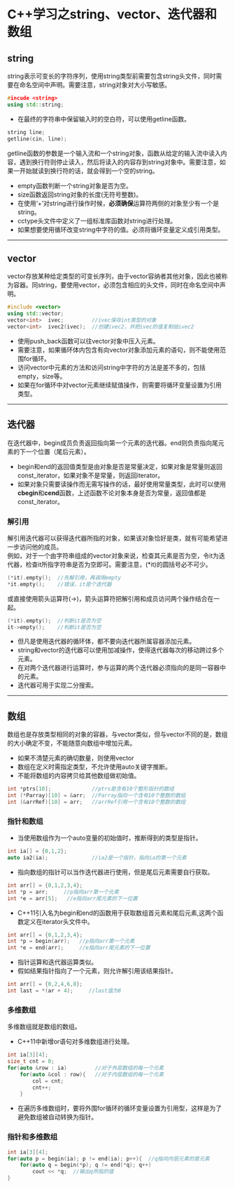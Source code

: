 # C++学习之string、vector、迭代器和数组



## string
string表示可变长的字符序列，使用string类型前需要包含string头文件，同时需要在命名空间中声明。需要注意，string对象对大小写敏感。
```cpp
#incude <string>
using std::string;
```
- 在最终的字符串中保留输入时的空白符，可以使用getline函数。
```cpp
string line;
getline(cin, line);
```
getline函数的参数是一个输入流和一个string对象，函数从给定的输入流中读入内容，遇到换行符则停止读入，然后将读入的内容存到string对象中。需要注意，如果一开始就读到换行符的话，就会得到一个空的string。  
- empty函数判断一个string对象是否为空。  
- size函数返回string对象的长度(无符号整数)。  
- 在使用‘+’对string进行操作时候，**必须确保**运算符两侧的对象至少有一个是string。
- cctype头文件中定义了一组标准库函数对string进行处理。
- 如果想要使用循环改变string中字符的值。必须将循环变量定义成引用类型。
---

## vector
vector存放某种给定类型的可变长序列，由于vector容纳者其他对象，因此也被称为容器。同string，要使用vector，必须包含相应的头文件，同时在命名空间中声明。
```cpp
#include <vector>
using std::vector;
vector<int>  ivec;         //ivec保存int类型的对象
vector<int>  ivec2(ivec);  //创建ivec2，并把ivec的值复制给ivec2
```
- 使用push_back函数可以往vector对象中压入元素。
- 需要注意，如果循环体内包含有向vector对象添加元素的语句，则不能使用范围for循环。
- 访问vector中元素的方法和访问string中字符的方法是差不多的，包括empty，size等。
- 如果在for循环中对vector元素继续赋值操作，则需要将循环变量设置为引用类型。
---

## 迭代器
在迭代器中，begin成员负责返回指向第一个元素的迭代器。end则负责指向尾元素的下一个位置（尾后元素）。  
- begin和end的返回值类型是由对象是否是常量决定，如果对象是常量则返回const_iterator，如果对象不是常量，则返回iterator。
- 如果对象只需要读操作而无需写操作的话，最好使用常量类型，此时可以使用**cbegin**和**cend**函数，上述函数不论对象本身是否为常量，返回值都是const_iterator。
### 解引用
解引用迭代器可以获得迭代器所指的对象，如果该对象恰好是类，就有可能希望进一步访问他的成员。  
例如，对于一个由字符串组成的vector对象来说，检查其元素是否为空，令it为迭代器，检查it所指字符串是否为空即可。需要注意，(*it)的圆括号必不可少。
```cpp
(*it).empty();  //先解引用，再调用empty
*it.empty();    //错误，it是个迭代器
```
或直接使用箭头运算符(->)，箭头运算符把解引用和成员访问两个操作结合在一起。
```cpp
(*it).empty();  //判断it是否为空
it->empty();    //判断it是否为空
```
- 但凡是使用迭代器的循环体，都不要向迭代器所属容器添加元素。
- string和vector的迭代器可以使用加减操作，使得迭代器每次的移动跨过多个元素。
- 在对两个迭代器进行运算时，参与运算的两个迭代器必须指向的是同一容器中的元素。
- 迭代器可用于实现二分搜索。
---

## 数组
数组也是存放类型相同的对象的容器，与vector类似，但与vector不同的是，数组的大小确定不变，不能随意向数组中增加元素。
- 如果不清楚元素的确切数量，则使用vector
- 数组在定义时需指定类型，不允许使用auto关键字推断。
- 不能将数组的内容拷贝给其他数组做初始值。
```cpp
int *ptrs[10];             //ptrs是含有10个整形指针的数组     
int (*Parray)[10] = &arr;  //Parray指向一个含有10个整数的数组
int (&arrRef)[10] = arr;   //arrRef引用一个含有10个整数的数组
```
### 指针和数组
- 当使用数组作为一个auto变量的初始值时，推断得到的类型是指针。
```cpp
int ia[] = {0,1,2};
auto ia2(ia);              //ia2是一个指针，指向ia的第一个元素
```
- 指向数组的指针可以当作迭代器进行使用，但是尾后元素需要自行获取。
```cpp
int arr[] = {0,1,2,3,4};
int *p = arr;     //p指向arr第一个元素
int *e = arr[5];   //e指向arr尾元素的下一位置
```
- C++11引入名为begin和end的函数用于获取数组首元素和尾后元素,这两个函数定义在iterator头文件中。
```cpp
int arr[] = {0,1,2,3,4};
int *p = begin(arr);   //p指向arr第一个元素
int *e = end(arr);     //e指向arr尾元素的下一位置
```
- 指针运算和迭代器运算类似。
- 假如结果指针指向了一个元素，则允许解引用该结果指针。
```cpp
int arr[] = {0,2,4,6,8};
int last = *(ar + 4);     //last值为8 
```
### 多维数组
多维数组就是数组的数组。
- C++11中新增or语句对多维数组进行处理。
```cpp
int ia[3][4];
size_t cnt = 0;
for(auto &row : ia)         //对于外层数组的每一个元素
    for(auto &col : row){   //对于内层数组的每一个元素
        col = cnt;
        cnt++;
    }
```
- 在遍历多维数组时，要将外围for循环的循环变量设置为引用型，这样是为了避免数组被自动转换为指针。
### 指针和多维数组
```cpp
int ia[3][4];
for(auto p = begin(ia); p != end(ia); p++){  //q指向内层元素的首元素
    for(auto q = begin(*p); q != end(*q); q++)
        cout << *q;  //输出q所指的值
}
```

